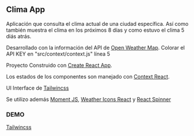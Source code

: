 ## Clima App

Aplicación que consulta el clima actual de una ciudad específica. Así como también muestra el clima en los próximos 8 días y como estuvo el clima 5 diás atrás.

Desarrollado con la información del API de [Open Weather Map](https://openweathermap.org.). Colorar el API KEY en "src/context/context.js" línea 5

Proyecto Construido con [Create React App](https://github.com/facebook/create-react-app).

Los estados de los componentes son manejado con [Context React](https://reactjs.org/docs/context.html).

UI Interface de [Tailwincss](https://tailwindcss.com/)

Se utilizo además [Moment JS](https://momentjs.com/), [Weather Icons React](https://najens.github.io/weather-icons-react/) y [React Spinner](http://www.davidhu.io/react-spinners/)

### DEMO
[Tailwincss](https://tailwindcss.com/)